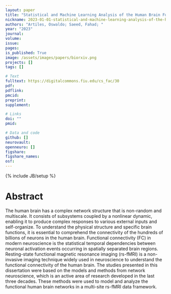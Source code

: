 ```yaml
---
layout: paper
title: "Statistical and Machine Learning Analysis of the Human Brain Functional Network in a Multi-Site Resting-State Functional MRI Database Framework"
nickname: 2023-01-01-statistical-and-machine-learning-analysis-of-the-human-brain-functional-network-in-a-multi-site-resting-state-functional-mri-database-framework
authors: "Artiles, Oswaldo; Saeed, Fahad; "
year: "2023"
journal: 
volume: 
issue:
pages: 
is_published: True
image: /assets/images/papers/biorxiv.png
projects: []
tags: []

# Text
fulltext: https://digitalcommons.fiu.edu/cs_fac/30
pdf:
pdflink:
pmcid:
preprint: 
supplement:

# Links
doi: ""
pmid:

# Data and code
github: []
neurovault:
openneuro: []
figshare:
figshare_names:
osf:
---
```

{% include JB/setup %}

# Abstract

The human brain has a complex network structure that is non-random and multiscale. It consists of subsystems coupled by a nonlinear dynamic, enabling it to produce complex responses to various external inputs and self-organize. To understand the physical structure and specific brain functions, it is essential to comprehend the connectivity of the hundreds of billions of neurons in the human brain. Functional connectivity (FC) in modern neuroscience is the statistical temporal dependencies between neuronal activation events occurring in spatially separated brain regions. Resting-state functional magnetic resonance imaging (rs-fMRI) is a non-invasive imaging technique widely used in neuroscience to understand the functional connectivity of the human brain. The studies presented in this dissertation were based on the models and methods from network neuroscience, which is an active area of research developed in the last three decades. These methods were used to model and analyze the functional human brain networks in a multi-site rs-fMRI data framework.
